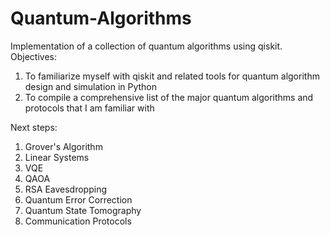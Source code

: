 # Quantum-Algorithms
Implementation of a collection of quantum algorithms using qiskit.
Objectives:
1) To familiarize myself with qiskit and related tools for quantum algorithm design and simulation in Python
2) To compile a comprehensive list of the major quantum algorithms and protocols that I am familiar with

Next steps:
1) Grover's Algorithm
2) Linear Systems
3) VQE
4) QAOA
5) RSA Eavesdropping
6) Quantum Error Correction
7) Quantum State Tomography
8) Communication Protocols